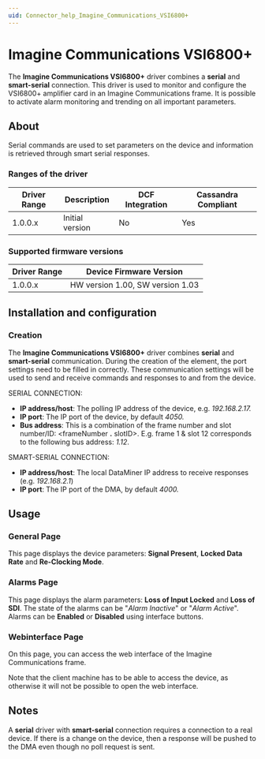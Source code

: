```yaml
---
uid: Connector_help_Imagine_Communications_VSI6800+
---
```


# Imagine Communications VSI6800+

The **Imagine Communications VSI6800+** driver combines a **serial** and **smart-serial** connection. This driver is used to monitor and configure the VSI6800+ amplifier card in an Imagine Communications frame. It is possible to activate alarm monitoring and trending on all important parameters.

## About

Serial commands are used to set parameters on the device and information is retrieved through smart serial responses.

### Ranges of the driver

| **Driver Range** | **Description** | **DCF Integration** | **Cassandra Compliant** |
|------------------|-----------------|---------------------|-------------------------|
| 1.0.0.x          | Initial version | No                  | Yes                     |

### Supported firmware versions

| **Driver Range** | **Device Firmware Version**      |
|------------------|----------------------------------|
| 1.0.0.x          | HW version 1.00, SW version 1.03 |

## Installation and configuration

### Creation

The **Imagine Communications VSI6800+** driver combines **serial** and **smart-serial** communication. During the creation of the element, the port settings need to be filled in correctly. These communication settings will be used to send and receive commands and responses to and from the device.

SERIAL CONNECTION:

- **IP address/host**: The polling IP address of the device, e.g. *192.168.2.17.*
- **IP port**: The IP port of the device, by default *4050.*
- **Bus address**: This is a combination of the frame number and slot number/ID: \<frameNumber **.** slotID\>. E.g. frame 1 & slot 12 corresponds to the following bus address: *1.12*.

SMART-SERIAL CONNECTION:

- **IP address/host**: The local DataMiner IP address to receive responses (e.g. *192.168.2.1*)
- **IP port**: The IP port of the DMA, by default *4000.*

## Usage

### General Page

This page displays the device parameters: **Signal Present**, **Locked Data Rate** and **Re-Clocking Mode**.

### Alarms Page

This page displays the alarm parameters: **Loss of Input Locked** and **Loss of SDI**. The state of the alarms can be "*Alarm Inactive*" or "*Alarm Active*". Alarms can be **Enabled** or **Disabled** using interface buttons.

### Webinterface Page

On this page, you can access the web interface of the Imagine Communications frame.

Note that the client machine has to be able to access the device, as otherwise it will not be possible to open the web interface.

## Notes

A **serial** driver with **smart-serial** connection requires a connection to a real device. If there is a change on the device, then a response will be pushed to the DMA even though no poll request is sent.
